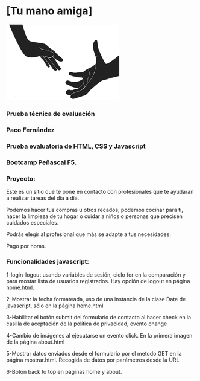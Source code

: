 # [Tu mano amiga]
<img src="img/mano-amiga.png" width="300" height="200">

### Prueba técnica de evaluación

  
### Paco Fernández

### Prueba evaluatoria de HTML, CSS y Javascript

### Bootcamp Peñascal F5.

### Proyecto:
  
  Este es un sitio que te pone en contacto con profesionales que te ayudaran a realizar tareas del día a día.
  
  Podemos hacer tus compras u otros recados, podemos cocinar para ti, hacer la limpieza de tu hogar o cuidar a niños o personas que precisen cuidados especiales.
    
  Podrás elegir al profesional que más se adapte a tus necesidades. 
  
  Pago por horas.
  

  ###  Funcionalidades javascript:
 
1-login-logout usando variables de sesión, ciclo for en la comparación y para mostar lista de usuarios registrados. Hay opción de  logout en página home.html.

2-Mostrar la fecha formateada, uso de una instancia de la clase Date de javascript, sólo en la página home.html

3-Habilitar el botón submit del formulario de contacto al hacer check en la casilla de aceptación de la política de privacidad, evento change

4-Cambio de imágenes al ejecutarse un evento click. En la primera imagen de la página about.html

5-Mostrar datos enviados desde el formulario por el metodo GET en la página mostrar.html. Recogida de datos por parámetros desde la URL

6-Botón back to top en páginas home y about.
